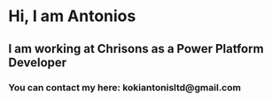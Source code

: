 

<h1> Hi, I am Antonios </h1>
<h2> I am working at Chrisons as a Power Platform Developer </h2>
<h3> You can contact my here: kokiantonisltd@gmail.com </h3>



